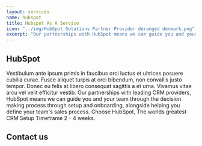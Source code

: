 ```yaml
---
layout: services
name: hubspot
title: Hubspot As A Service
icon: "../img/HubSpot Solutions Partner Provider deranged denmark.png"
excerpt: "Our partnerships with HubSpot means we can guide you and your team through the decision making process through setup and onboarding, alongside helping you define your team's sales process."
---
```


<section>
    <h1>HubSpot</h1>
    <p>
        Vestibulum ante ipsum primis in faucibus orci luctus et ultrices posuere cubilia curae. Fusce aliquet turpis at orci bibendum, non convallis justo tempor. Donec eu felis at libero consequat sagittis a et urna. Vivamus vitae arcu vel velit efficitur vestib. Our partnerships with leading CRM providers, HubSpot means we can guide you and your team through the decision making process through setup and onboarding, alongside helping you define your team's sales process. Choose HubSpot, The worlds greatest CRM Setup Timeframe 2 - 4 weeks.
    </p>
</section>
<section class="form">
    <h2>Contact us</h2>
    <script charset="utf-8" type="text/javascript" src="//js-eu1.hsforms.net/forms/embed/v2.js"></script>
    <script>
    hbspt.forms.create({
        region: "eu1",
        portalId: "144589865",
        formId: "22607968-2315-4f21-9974-4ec2a5a5b495"
    });
    </script>
</section>
